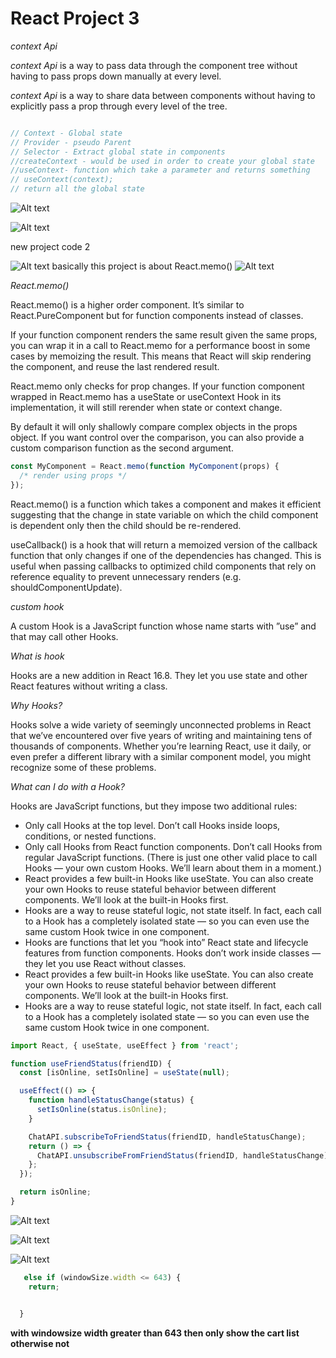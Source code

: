 # React Project 3

*context Api*

*context Api* is a way to pass data through the component tree without having to pass props down manually at every level.

*context Api* is a way to share data between components without having to explicitly pass a prop through every level of the tree.

```js

// Context - Global state
// Provider - pseudo Parent
// Selector - Extract global state in components
//createContext - would be used in order to create your global state
//useContext- function which take a parameter and returns something
// useContext(context);
// return all the global state

```

![Alt text](image.png)

![Alt text](image-1.png)

new project code 2

![Alt text](image-2.png)
basically this project is about React.memo()
![Alt text](image-3.png)

*React.memo()*

React.memo() is a higher order component. It’s similar to React.PureComponent but for function components instead of classes.

If your function component renders the same result given the same props, you can wrap it in a call to React.memo for a performance boost in some cases by memoizing the result. This means that React will skip rendering the component, and reuse the last rendered result.

React.memo only checks for prop changes. If your function component wrapped in React.memo has a useState or useContext Hook in its implementation, it will still rerender when state or context change.

By default it will only shallowly compare complex objects in the props object. If you want control over the comparison, you can also provide a custom comparison function as the second argument.

```js
const MyComponent = React.memo(function MyComponent(props) {
  /* render using props */
});
```

React.memo() is a function which takes a component and makes it efficient suggesting that the change in state variable on which the child component is dependent only then the child should be re-rendered.

useCallback() is a hook that will return a memoized version of the callback function that only changes if one of the dependencies has changed. This is useful when passing callbacks to optimized child components that rely on reference equality to prevent unnecessary renders (e.g. shouldComponentUpdate).

*custom hook*

A custom Hook is a JavaScript function whose name starts with ”use” and that may call other Hooks.

*What is hook*

Hooks are a new addition in React 16.8. They let you use state and other React features without writing a class.

*Why Hooks?*

Hooks solve a wide variety of seemingly unconnected problems in React that we’ve encountered over five years of writing and maintaining tens of thousands of components. Whether you’re learning React, use it daily, or even prefer a different library with a similar component model, you might recognize some of these problems.

*What can I do with a Hook?*

Hooks are JavaScript functions, but they impose two additional rules:

* Only call Hooks at the top level. Don’t call Hooks inside loops, conditions, or nested functions.
* Only call Hooks from React function components. Don’t call Hooks from regular JavaScript functions. (There is just one other valid place to call Hooks — your own custom Hooks. We’ll learn about them in a moment.)
* React provides a few built-in Hooks like useState. You can also create your own Hooks to reuse stateful behavior between different components. We’ll look at the built-in Hooks first.
* Hooks are a way to reuse stateful logic, not state itself. In fact, each call to a Hook has a completely isolated state — so you can even use the same custom Hook twice in one component.
* Hooks are functions that let you “hook into” React state and lifecycle features from function components. Hooks don’t work inside classes — they let you use React without classes.
* React provides a few built-in Hooks like useState. You can also create your own Hooks to reuse stateful behavior between different components. We’ll look at the built-in Hooks first.
* Hooks are a way to reuse stateful logic, not state itself. In fact, each call to a Hook has a completely isolated state — so you can even use the same custom Hook twice in one component.

```js
import React, { useState, useEffect } from 'react';

function useFriendStatus(friendID) {
  const [isOnline, setIsOnline] = useState(null);

  useEffect(() => {
    function handleStatusChange(status) {
      setIsOnline(status.isOnline);
    }

    ChatAPI.subscribeToFriendStatus(friendID, handleStatusChange);
    return () => {
      ChatAPI.unsubscribeFromFriendStatus(friendID, handleStatusChange);
    };
  });

  return isOnline;
}
```

![Alt text](image-4.png)

![Alt text](image-5.png)

![Alt text](image-6.png)

```js
   else if (windowSize.width <= 643) {
    return;


  }
```

**with windowsize width greater than 643 then only show the cart list otherwise not**

